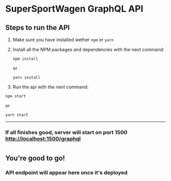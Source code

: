 # SuperSportWagen GraphQL API

## Steps to run the API

1.  Make sure you have installed wether `npm` or `yarn`
2.  Install all the NPM packages and dependencies with the next command:

    >

        npm install

    or

    >

        yarn install

3.  Run the api with the next command:

>

    npm start

or

>

    yarn start

---

### If all finishes good, server will start on port 1500 [http://localhost:1500/graphql](http://localhost:1500/graphql)

#

## You're good to go!

### API endpoint will appear here once it's deployed
